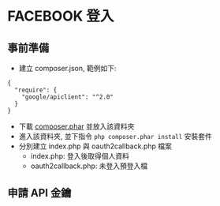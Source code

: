 # FACEBOOK 登入

## 事前準備

- 建立 composer.json, 範例如下:

```
{
  "require": {
    "google/apiclient": "^2.0"
  }
}
```

- 下載 [composer.phar](https://getcomposer.org/download/) 並放入該資料夾
- 進入該資料夾, 並下指令 `php composer.phar install` 安裝套件
- 分別建立 index.php 與 oauth2callback.php 檔案
  - index.php: 登入後取得個人資料
  - oauth2callback.php: 未登入預登入檔

## 申請 API 金鑰


